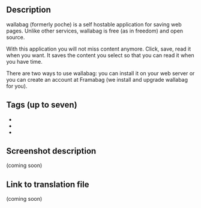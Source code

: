## Description
wallabag (formerly poche) is a self hostable application for saving web pages. Unlike other services, wallabag is free (as in freedom) and open source.

With this application you will not miss content anymore. Click, save, read it when you want. It saves the content you select so that you can read it when you have time.

There are two ways to use wallabag: you can install it on your web server or you can create an account at Framabag (we install and upgrade wallabag for you).

## Tags (up to seven)
-
-
-

## Screenshot description
(coming soon)

## Link to translation file
(coming soon)
